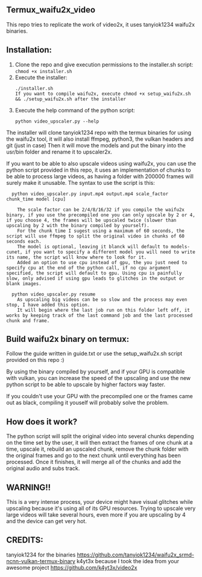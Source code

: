 ## Termux_waifu2x_video
This repo tries to replicate the work of video2x, it uses tanyiok1234 waifu2x binaries.

## Installation:
  1.  Clone the repo and give execution permissions to the installer.sh script:
     ```
     chmod +x installer.sh
     ```
  2. Execute the installer:
     ```
     ./installer.sh
     If you want to compile waifu2x, execute chmod +x setup_waifu2x.sh && ./setup_waifu2x.sh after the installer
     ```
  3. Execute the help command of the python script:
     ```
     python video_upscaler.py --help
     ```

  The installer will clone tanyiok1234 repo with the termux binaries for using the waifu2x tool, it will also install ffmpeg, python3, the vulkan headers and git (just in case)
  Then it will move the models and put the binary into the usr/bin folder and rename it to upscaler2x.

  If you want to be able to also upscale videos using waifu2x, you can use the python script provided in this repo, it uses an implementation of chunks to be able to process large videos, as having a folder with 200000 frames will surely make it unusable.
  The syntax to use the script is this: 
  
      python video_upscaler.py input.mp4 output.mp4 scale_factor chunk_time model [cpu]

        The scale factor can be 2/4/8/16/32 if you compile the waifu2x binary, if you use the precompiled one you can only upscale by 2 or 4, if you choose 4, the frames will be upscaled twice (slower than upscaling by 2 with the binary compiled by yourself).
        For the chunk time I sugest using a maximum of 60 seconds, the script will use ffmpeg to split the original video in chunks of 60 seconds each.
        The model is optional, leaving it blanck will default to models-cunet, if you want to specify a different model you will need to write its name, the script will know where to look for it.
        Added an option to use cpu instead of gpu, the you just need to specify cpu at the end of the python call, if no cpu argument specified, the script will default to gpu. Using cpu is painfully slow, only advised if using gpu leads to glitches in the output or blank images.

      python video_upscaler.py resume
        As upscaling big videos can be so slow and the process may even stop, I have added this option.
        It will begin where the last job run on this folder left off, it works by keeping track of the last command job and the last processed chunk and frame.


## Build waifu2x binary on termux:
Follow the guide written in guide.txt or use the setup_waifu2x.sh script provided on this repo :)

By using the binary compiled by yourself, and if your GPU is compatible with vulkan, you can increase the speed of the upscaling and use the new python script to be able to upscale by higher factors way faster. 

If you couldn't use your GPU with the precompiled one or the frames came out as black, compiling it youself will probably solve the problem.

## How does it work?
  The python script will split the original video into several chunks depending on the time set by the user, it will then extract the frames of one chunk at a time, upscale it, rebuild an upscaled chunk, remove the chunk folder with the original frames and go to the next chunk until everything has been processed. Once it finishes, it will merge all of the chunks and add the original audio and subs track.


## WARNING!!
  This is a very intense process, your device might have visual glitches while upscaling because it's using all of its GPU resources. Trying to upscale very large videos will take several hours, even more if you are upscaling by 4 and the device can get very hot.

## CREDITS:
tanyiok1234 for the binaries https://github.com/tanyiok1234/waifu2x_srmd-ncnn-vulkan-termux-binary
k4yt3x because I took the idea from your awesome project https://github.com/k4yt3x/video2x
